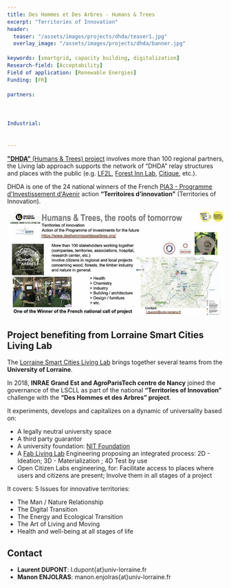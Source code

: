 ```yaml
---
title: Des Hommes et Des Arbres - Humans & Trees
excerpt: "Territories of Innovation"
header:
  teaser: "/assets/images/projects/dhda/teaser1.jpg"
  overlay_image: "/assets/images/projects/dhda/banner.jpg"

keywords: [smartgrid, capacity building, digitalization]
Research-field: [Acceptability]
Field of application: [Renewable Energies]
Funding: [FR]

partners:



Industrial:


---
```


[**"DHDA”** (Humans & Trees) project](https://www.deshommesetdesarbres.org/) involves more than 100 regional partners, the Living lab approach supports the network
of “DHDA” relay structures and places with the public (e.g. [LF2L](http://lf2l.fr/), [Forest Inn Lab](https://factuel.univ-lorraine.fr/node/13837), [Citique](https://www.citique.fr/), etc.).

DHDA is one of the 24 national winners of the French [PIA3 - Programme d'Investissement d'Avenir](https://www.prefectures-regions.gouv.fr/occitanie/Grands-dossiers/Le-programme-des-investissements-d-avenir-PIA) action **“Territoires d’innovation”**
(Territories of Innovation).    


![Graphique 1](/assets/images/projects/dhda/graph1.jpg)



## Project benefiting from Lorraine Smart Cities Living Lab


The [Lorraine Smart Cities Living Lab](https://lf2l.fr/projects/lorraine-smart-cities-living-lab/) brings together several teams from the **University of Lorraine**.  

In 2018, **INRAE Grand Est and AgroParisTech centre de Nancy** joined the governance of the LSCLL as part of the national **“Territories of Innovation”** challenge with the **“Des Hommes et des Arbres” project**.

It experiments, develops and capitalizes on a dynamic of universality based on:

- A legally neutral university space
- A third party guarantor
- A university foundation: [NIT Foundation](http://fondation-nit.univ-lorraine.fr/)
- A [Fab Living Lab](http://lf2l.fr/concept/) Engineering proposing an integrated process: 2D - Ideation; 3D - Materialization ; 4D Test by use
- Open Citizen Labs engineering, for: Facilitate access to places where users and citizens are present; Involve them in all stages of a project

It covers: 5 Issues for innovative territories:

- The Man / Nature Relationship
- The Digital Transition
- The Energy and Ecological Transition
- The Art of Living and Moving
- Health and well-being at all stages of life



## Contact
* **Laurent DUPONT**: l.dupont{at}univ-lorraine.fr
* **Manon ENJOLRAS**: manon.enjolras{at}univ-lorraine.fr
